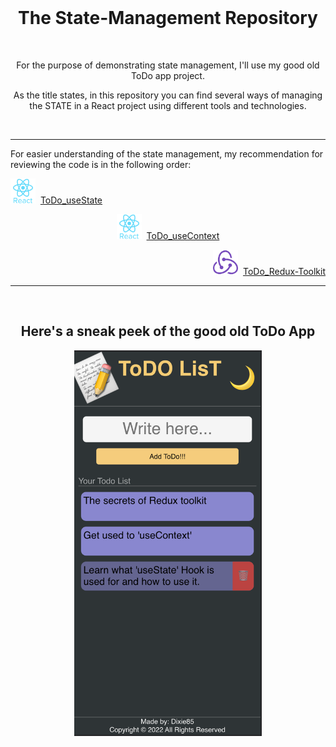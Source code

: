 <br/>
<div align="center">

   # The State-Management Repository
</div>

<br/>
<div align="center">

   For the purpose of demonstrating state management, I'll use my good old ToDo app project.

   As the title states, in this repository you can find several ways of managing the STATE in a React project using different tools and technologies.
</div>
<br>
<hr>
<div align="left">

 For easier understanding of the state management, my recommendation for reviewing the code is in the following order:
</div>

<div align="left">

<img src="https://github.com/devicons/devicon/blob/master/icons/react/react-original-wordmark.svg" title="React" alt="React" width="40" height="40"/>&nbsp;  [ToDo_useState](https://github.com/Dixie85/State-Management/tree/main/ToDo_useState)
</div>

<div align="center">

<img src="https://github.com/devicons/devicon/blob/master/icons/react/react-original-wordmark.svg" title="React" alt="React" width="40" height="40"/>&nbsp;  [ToDo_useContext](https://github.com/Dixie85/State-Management/tree/main/ToDo_useContext)
</div>

<div align="right">

<img src="https://github.com/devicons/devicon/blob/master/icons/redux/redux-original.svg" title="Redux" alt="Redux " width="40" height="40"/>&nbsp;  [ToDo_Redux-Toolkit](https://github.com/Dixie85/State-Management/tree/main/ToDo_Redux-Toolkit)
</div>

<hr>
<br>
<div align="center">

## Here's a sneak peek of the good old ToDo App 

<img
  src="./ToDo_App.png"
  alt="ToDo App"
  title="My good old ToDo_App"
  style="display: margin: 0 auto; max-width: 300px">
</div>
